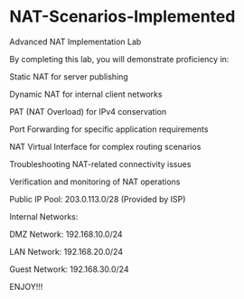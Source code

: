 # NAT-Scenarios-Implemented

Advanced NAT Implementation Lab

By completing this lab, you will demonstrate proficiency in:

  Static NAT for server publishing

  Dynamic NAT for internal client networks

  PAT (NAT Overload) for IPv4 conservation

  Port Forwarding for specific application requirements

  NAT Virtual Interface for complex routing scenarios

  Troubleshooting NAT-related connectivity issues

  Verification and monitoring of NAT operations

  Public IP Pool: 203.0.113.0/28 (Provided by ISP)

Internal Networks:

  DMZ Network: 192.168.10.0/24

  LAN Network: 192.168.20.0/24

  Guest Network: 192.168.30.0/24

  ENJOY!!!
